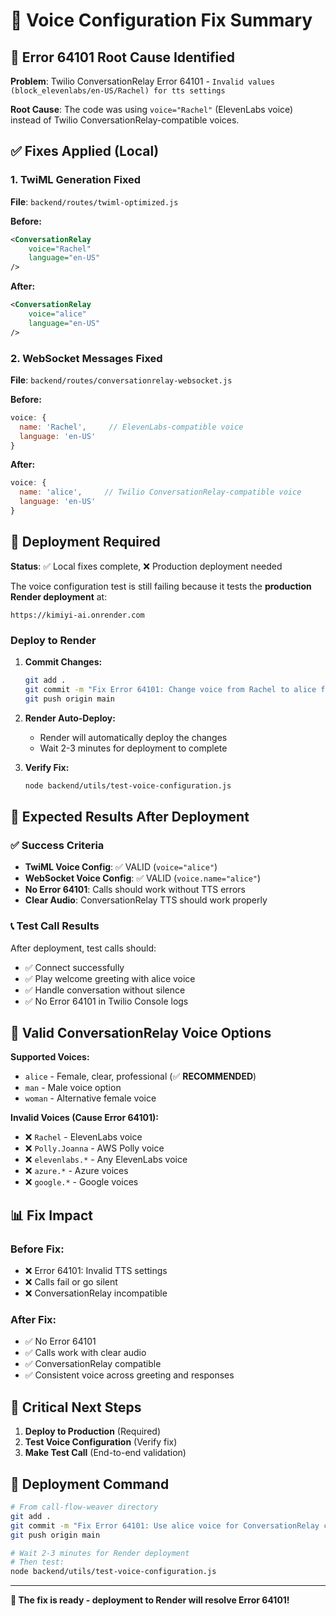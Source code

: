 # 🎤 Voice Configuration Fix Summary

## 🚨 **Error 64101 Root Cause Identified**

**Problem**: Twilio ConversationRelay Error 64101 - `Invalid values (block_elevenlabs/en-US/Rachel) for tts settings`

**Root Cause**: The code was using `voice="Rachel"` (ElevenLabs voice) instead of Twilio ConversationRelay-compatible voices.

## ✅ **Fixes Applied (Local)**

### 1. **TwiML Generation Fixed**
**File**: `backend/routes/twiml-optimized.js`

**Before:**
```xml
<ConversationRelay
    voice="Rachel"
    language="en-US"
/>
```

**After:**
```xml
<ConversationRelay
    voice="alice"
    language="en-US"
/>
```

### 2. **WebSocket Messages Fixed**
**File**: `backend/routes/conversationrelay-websocket.js`

**Before:**
```javascript
voice: {
  name: 'Rachel',     // ElevenLabs-compatible voice
  language: 'en-US'
}
```

**After:**
```javascript
voice: {
  name: 'alice',     // Twilio ConversationRelay-compatible voice
  language: 'en-US'
}
```

## 🚀 **Deployment Required**

**Status**: ✅ Local fixes complete, ❌ Production deployment needed

The voice configuration test is still failing because it tests the **production Render deployment** at:
```
https://kimiyi-ai.onrender.com
```

### **Deploy to Render**

1. **Commit Changes:**
   ```bash
   git add .
   git commit -m "Fix Error 64101: Change voice from Rachel to alice for ConversationRelay compatibility"
   git push origin main
   ```

2. **Render Auto-Deploy:**
   - Render will automatically deploy the changes
   - Wait 2-3 minutes for deployment to complete

3. **Verify Fix:**
   ```bash
   node backend/utils/test-voice-configuration.js
   ```

## 🎯 **Expected Results After Deployment**

### ✅ **Success Criteria**
- **TwiML Voice Config**: ✅ VALID (`voice="alice"`)
- **WebSocket Voice Config**: ✅ VALID (`voice.name="alice"`)
- **No Error 64101**: Calls should work without TTS errors
- **Clear Audio**: ConversationRelay TTS should work properly

### 📞 **Test Call Results**
After deployment, test calls should:
- ✅ Connect successfully
- ✅ Play welcome greeting with alice voice
- ✅ Handle conversation without silence
- ✅ No Error 64101 in Twilio Console logs

## 🔧 **Valid ConversationRelay Voice Options**

**Supported Voices:**
- `alice` - Female, clear, professional (✅ **RECOMMENDED**)
- `man` - Male voice option
- `woman` - Alternative female voice

**Invalid Voices (Cause Error 64101):**
- ❌ `Rachel` - ElevenLabs voice
- ❌ `Polly.Joanna` - AWS Polly voice
- ❌ `elevenlabs.*` - Any ElevenLabs voice
- ❌ `azure.*` - Azure voices
- ❌ `google.*` - Google voices

## 📊 **Fix Impact**

### **Before Fix:**
- ❌ Error 64101: Invalid TTS settings
- ❌ Calls fail or go silent
- ❌ ConversationRelay incompatible

### **After Fix:**
- ✅ No Error 64101
- ✅ Calls work with clear audio
- ✅ ConversationRelay compatible
- ✅ Consistent voice across greeting and responses

## 🚨 **Critical Next Steps**

1. **Deploy to Production** (Required)
2. **Test Voice Configuration** (Verify fix)
3. **Make Test Call** (End-to-end validation)

## 🎉 **Deployment Command**

```bash
# From call-flow-weaver directory
git add .
git commit -m "Fix Error 64101: Use alice voice for ConversationRelay compatibility"
git push origin main

# Wait 2-3 minutes for Render deployment
# Then test:
node backend/utils/test-voice-configuration.js
```

---

**🎯 The fix is ready - deployment to Render will resolve Error 64101!**
